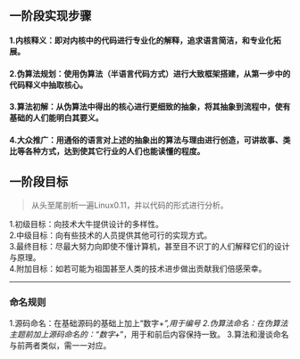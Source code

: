 ## 一阶段实现步骤
#### 1.内核释义：即对内核中的代码进行专业化的解释，追求语言简洁，和专业化拓展。
#### 2.伪算法规划：使用伪算法（半语言代码方式）进行大致框架搭建，从第一步中的代码释义中抽取核心。
#### 3.算法初解：从伪算法中得出的核心进行更细致的抽象，将其抽象到流程中，使有基础的人们能明白其要义。
#### 4.大众推广：用通俗的语言对上述的抽象出的算法与理由进行创造，可讲故事、类比等各种方式，达到使其它行业的人们也能读懂的程度。

## 一阶段目标
>从头至尾剖析一遍Linux0.11，并以代码的形式进行分析。</br>

1.初级目标：向技术大牛提供设计的多样性。</br>
2.中级目标：向有些技术的人员提供其他可行的实现方式。</br>
3.最终目标：尽最大努力向即使不懂计算机，甚至目不识丁的人们解释它们的设计与原理。</br>
4.附加目标：如若可能为祖国甚至人类的技术进步做出贡献我们倍感荣幸。</br>

---

### 命名规则
1.源码命名：在基础源码的基础上加上“数字+_”,用于编号
2.伪算法命名：在伪算法主题前加上源码命名的：“数字+_”，用于和前后内容保持一致。
3.算法和漫谈命名与前两者类似，需一一对应。
